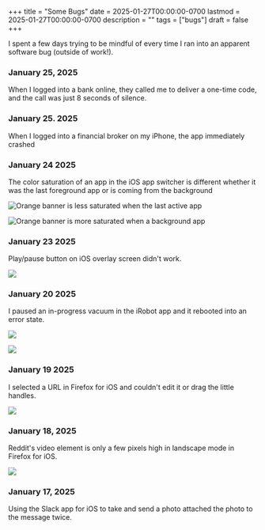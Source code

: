 +++
title = "Some Bugs"
date = 2025-01-27T00:00:00-0700
lastmod = 2025-01-27T00:00:00-0700
description = ""
tags = ["bugs"]
draft = false
+++

I spent a few days trying to be mindful of every time I ran into an apparent software bug (outside of work!).

### January 25, 2025

When I logged into a bank online, they called me to deliver a one-time code, and the call was just 8 seconds of silence.

### January 25. 2025

When I logged into a financial broker on my iPhone, the app immediately crashed

### January 24 2025

The color saturation of an app in the iOS app switcher is different whether it was the last foreground app or is coming from the background

![Orange banner is less saturated when the last active app](20250124_1.png)

![Orange banner is more saturated when a background app](20250124_2.png)

### January 23 2025

Play/pause button on iOS overlay screen didn't work.

![](20250123.png)

### January 20 2025

I paused an in-progress vacuum in the iRobot app and it rebooted into an error state.

![](20250120_1.jpeg)

![](20250120_2.png)

### January 19 2025

I selected a URL in Firefox for iOS and couldn't edit it or drag the little handles.

![](20250119.jpeg)

### January 18, 2025

Reddit's video element is only a few pixels high in landscape mode in Firefox for iOS.

![](20250118.png)

### January 17, 2025

Using the Slack app for iOS to take and send a photo attached the photo to the message twice.
